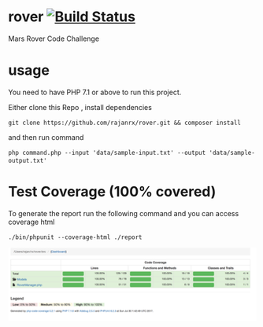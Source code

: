 # rover [![Build Status](https://travis-ci.org/rajanrx/rover.svg?branch=master)](https://travis-ci.org/rajanrx/rover)

Mars Rover Code Challenge 

# usage

You need to have PHP 7.1 or above to run this project.

Either clone this Repo , install dependencies
```
git clone https://github.com/rajanrx/rover.git && composer install
```
and then run command

```
php command.php --input 'data/sample-input.txt' --output 'data/sample-output.txt'
```

# Test Coverage  (100% covered)

To generate the report run the following command and you can access coverage html
```
./bin/phpunit --coverage-html ./report
```
![Test Coverage](https://github.com/rajanrx/rover/blob/master/data/test-coverage.png)